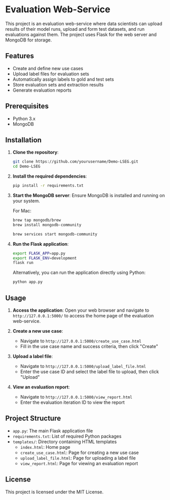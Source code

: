 # Evaluation Web-Service

This project is an evaluation web-service where data scientists can upload results of their model runs, upload and form test datasets, and run evaluations against them. The project uses Flask for the web server and MongoDB for storage.

## Features

- Create and define new use cases
- Upload label files for evaluation sets
- Automatically assign labels to gold and test sets
- Store evaluation sets and extraction results
- Generate evaluation reports

## Prerequisites

- Python 3.x
- MongoDB

## Installation

1. **Clone the repository**:
   ```sh
   git clone https://github.com/yourusername/Demo-LSEG.git
   cd Demo-LSEG
   ```

2. **Install the required dependencies**:
   ```sh
   pip install -r requirements.txt
   ```

3. **Start the MongoDB server**:
   Ensure MongoDB is installed and running on your system.

   For Mac:

   ```sh
   brew tap mongodb/brew
   brew install mongodb-community

   brew services start mongodb-community
   ```

4. **Run the Flask application**:

   ```sh
   export FLASK_APP=app.py
   export FLASK_ENV=development
   flask run
   ```

   Alternatively, you can run the application directly using Python:

   ```sh
   python app.py
   ```

## Usage

1. **Access the application**:
   Open your web browser and navigate to `http://127.0.0.1:5000/` to access the home page of the evaluation web-service.

2. **Create a new use case**:
   - Navigate to `http://127.0.0.1:5000/create_use_case.html`
   - Fill in the use case name and success criteria, then click "Create"

3. **Upload a label file**:
   - Navigate to `http://127.0.0.1:5000/upload_label_file.html`
   - Enter the use case ID and select the label file to upload, then click "Upload"

4. **View an evaluation report**:
   - Navigate to `http://127.0.0.1:5000/view_report.html`
   - Enter the evaluation iteration ID to view the report

## Project Structure

- `app.py`: The main Flask application file
- `requirements.txt`: List of required Python packages
- `templates/`: Directory containing HTML templates
  - `index.html`: Home page
  - `create_use_case.html`: Page for creating a new use case
  - `upload_label_file.html`: Page for uploading a label file
  - `view_report.html`: Page for viewing an evaluation report

## License

This project is licensed under the MIT License.
